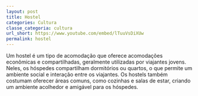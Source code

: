 ```yaml
---
layout: post
title: Hostel
categories: Cultura
classe_categoria: cultura
url_short: https://www.youtube.com/embed/lTuuVsDiXUw
permalink: hostel
---
```

Um hostel é um tipo de acomodação que oferece acomodações econômicas e compartilhadas, geralmente utilizadas por viajantes jovens. Neles, os hóspedes compartilham dormitórios ou quartos, o que permite um ambiente social e interação entre os viajantes. Os hostels também costumam oferecer áreas comuns, como cozinhas e salas de estar, criando um ambiente acolhedor e amigável para os hóspedes.
